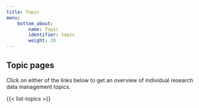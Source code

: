 ```yaml
---
title: Topic
menu:
    bottom_about:
        name: Topic
        identifier: topic
        weight: 20
---
```


## Topic pages
<!--- insert some 'About' text -->
Click on either of the links below to get an overview of individual research data management topics.

{{< list-topics >}}


<!--### Human data pages
 I imagine that we might want to gather some of these pages into a single one, with subheadings instead?

* [Human data legal references](/topic/human-data-legal-ref)
* [Human data (PI)](/topic/human-data-PI.md)
* [Human data (bioinformatician)](/topic/human-data-bioinformatician)
* [Data Protection Officer](/topic/data-protection-officer)
* [General processing agreements](/topic/general-processing-agreements)
* [Sensitive data](/topic/sensitive-data)

-->
